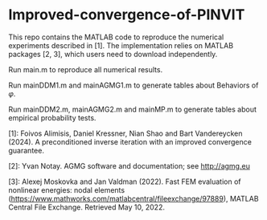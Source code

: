 # Improved-convergence-of-PINVIT

This repo contains the MATLAB code to reproduce the numerical experiments described in [1]. The implementation relies on MATLAB packages [2, 3], which users need to download independently.

Run main.m to reproduce all numerical results.

Run mainDDM1.m and mainAGMG1.m to generate tables about Behaviors of $\varphi$.

Run mainDDM2.m, mainAGMG2.m and mainMP.m to generate tables about empirical probability tests.


[1]: Foivos Alimisis, Daniel Kressner, Nian Shao and Bart Vandereycken (2024). A preconditioned inverse iteration with an improved convergence guarantee.

[2]: Yvan Notay. AGMG software and documentation; see http://agmg.eu

[3]: Alexej Moskovka and Jan Valdman (2022). Fast FEM evaluation of nonlinear energies: nodal elements (https://www.mathworks.com/matlabcentral/fileexchange/97889), MATLAB Central File Exchange. Retrieved May 10, 2022.
